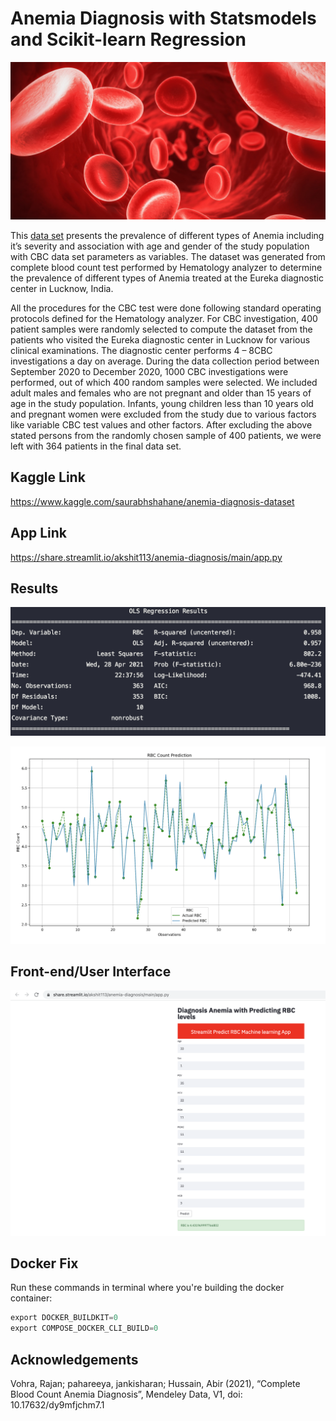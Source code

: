 # Anemia Diagnosis with Statsmodels and Scikit-learn Regression

![Red Blood Cells](header.jpeg)

This [data set](https://www.kaggle.com/saurabhshahane/anemia-diagnosis-dataset) presents the prevalence of different types of Anemia including it’s severity and association with age and gender of the study population with CBC data set parameters as variables. 
The dataset was generated from complete blood count test performed by Hematology analyzer to determine the prevalence of different types of Anemia treated at the Eureka diagnostic center in Lucknow, India. 

All the procedures for the CBC test were done following standard operating protocols defined for the Hematology analyzer. 
For CBC investigation, 400 patient samples were randomly selected to compute the dataset from the patients who visited the Eureka diagnostic center in Lucknow for various clinical examinations. The diagnostic center performs 4 – 8CBC investigations a day on average. During the data collection period between September 2020 to December 2020, 1000 CBC investigations were performed, out of which 400 random samples were selected. We included adult males and females who are not pregnant and older than 15 years of age in the study population. Infants, young children less than 10 years old and pregnant women were excluded from the study due to various factors like variable CBC test values and other factors. After excluding the above stated persons from the randomly chosen sample of 400 patients, we were left with 364 patients in the final data set.

## Kaggle Link
https://www.kaggle.com/saurabhshahane/anemia-diagnosis-dataset

## App Link
https://share.streamlit.io/akshit113/anemia-diagnosis/main/app.py

## Results
![OLS](OLS%20Regression%20Results.png)
  
![Regression Plot](plot.png)

## Front-end/User Interface
![UI](ui.png)

##   Docker Fix  
Run these commands in terminal where you're building the docker container:
```python
export DOCKER_BUILDKIT=0
export COMPOSE_DOCKER_CLI_BUILD=0
```

## Acknowledgements
Vohra, Rajan; pahareeya, jankisharan; Hussain, Abir (2021), “Complete Blood Count Anemia Diagnosis”, Mendeley Data, V1, doi: 10.17632/dy9mfjchm7.1



